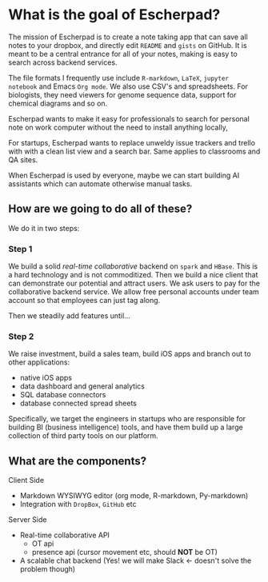 # What is the goal of Escherpad?

The mission of Escherpad is to create a note taking app that can save all
notes to your dropbox, and directly edit `README` and `gists` on GitHub.
It is meant to be a central entrance for all of your notes, making is easy to
search across backend services.

The file formats I frequently use include `R-markdown`, `LaTeX`, `jupyter 
notebook` and Emacs `Org mode`. We also use CSV's and spreadsheets. For 
biologists, they need viewers for genome sequence data, support for chemical 
diagrams and so on.

Escherpad wants to make it easy for professionals to search for personal note 
on work computer without the need to install anything locally,

For startups, Escherpad wants to replace unweldy issue trackers and trello with
with a clean list view and a search bar. Same applies to classrooms and QA 
sites.

When Escherpad is used by everyone, maybe we can start building AI assistants
which can automate otherwise manual tasks.

## How are we going to do all of these?

We do it in two steps:

### Step 1

We build a solid *real-time collaborative* backend on `spark` and `HBase`. This
is a hard technology and is not commoditized. Then we build a nice client that 
can demonstrate our potential and attract users. We ask users to pay for
the collaborative backend service. We allow free personal accounts under team 
account so that employees can just tag along.

Then we steadily add features until...

### Step 2
We raise investment, build a sales team, build iOS apps and branch out to other
applications:
- native iOS apps
- data dashboard and general analytics
- SQL database connectors
- database connected spread sheets

Specifically, we target the engineers in startups who are responsible for 
building BI (business intelligence) tools, and have them build up a large
collection of third party tools on our platform.

## What are the components?

Client Side
- Markdown WYSIWYG editor (org mode, R-markdown, Py-markdown)
- Integration with `DropBox`, `GitHub` etc

Server Side
- Real-time collaborative API
    - OT api
    - presence api (cursor movement etc, should **NOT** be OT)
- A scalable chat backend (Yes! we will make Slack <- doesn't solve the problem 
though)

